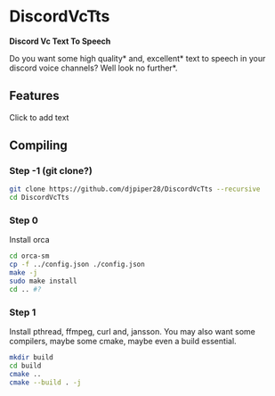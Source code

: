 # DiscordVcTts
**Discord Vc Text To Speech**

Do you want some high quality\* and, excellent\* text to speech in 
your discord voice channels? Well look no further\*.

## Features
Click to add text

## Compiling
### Step -1 (git clone?)
```bash
git clone https://github.com/djpiper28/DiscordVcTts --recursive
cd DiscordVcTts
```

### Step 0
Install orca
```bash
cd orca-sm
cp -f ../config.json ./config.json
make -j
sudo make install
cd .. #?
```

### Step 1
Install pthread, ffmpeg, curl and, jansson. You may also want some 
compilers, maybe some cmake, maybe even a build essential.

```bash
mkdir build
cd build
cmake ..
cmake --build . -j
```

